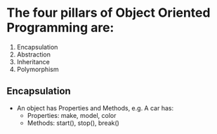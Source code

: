 # The four pillars of Object Oriented Programming are:

1. Encapsulation
2. Abstraction
3. Inheritance
4. Polymorphism

## Encapsulation

* An object has Properties and Methods, e.g. A car has:
  * Properties: make, model, color
  * Methods: start(), stop(), break()